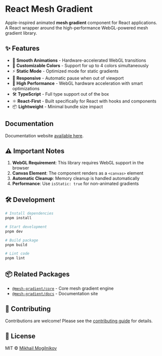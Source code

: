 # React Mesh Gradient

Apple-inspired animated **mesh gradient** component for React applications. A React wrapper around the high-performance WebGL-powered mesh gradient library.

## ✨ Features

- 🔄 **Smooth Animations** - Hardware-accelerated WebGL transitions
- 🎨 **Customizable Colors** - Support for up to 4 colors simultaneously  
- ⚡ **Static Mode** - Optimized mode for static gradients
- 📱 **Responsive** - Automatic pause when out of viewport
- 🚀 **High Performance** - WebGL hardware acceleration with smart optimizations
- 🛠️ **TypeScript** - Full type support out of the box
- ⚛️ **React-First** - Built specifically for React with hooks and components
- 📦 **Lightweight** - Minimal bundle size impact

## Documentation

Documentation website [available here](https://meshgradientweb.vercel.app/).

## ⚠️ Important Notes

1. **WebGL Requirement**: This library requires WebGL support in the browser
2. **Canvas Element**: The component renders as a `<canvas>` element
3. **Automatic Cleanup**: Memory cleanup is handled automatically
4. **Performance**: Use `isStatic: true` for non-animated gradients

## 🛠️ Development

```bash
# Install dependencies
pnpm install

# Start development 
pnpm dev

# Build package
pnpm build

# Lint code
pnpm lint
```

## 📦 Related Packages

- [`@mesh-gradient/core`](../core/README.md) - Core mesh gradient engine
- [`@mesh-gradient/docs`](../../apps/docs/README.md) - Documentation site

## 🤝 Contributing

Contributions are welcome! Please see the [contributing guide](../../CONTRIBUTING.md) for details.

## 📄 License

MIT © [Mikhail Mogilnikov](https://github.com/mikhailmogilnikov)

